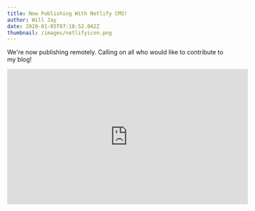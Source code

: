 ```yaml
---
title: Now Publishing With Netlify CMS!
author: Will Jay
date: 2020-01-05T07:18:52.042Z
thumbnail: /images/netlifyicon.png
---
```

We're now publishing remotely. Calling on all who would like to contribute to my blog!

<iframe width="560" height="315" src="https://www.youtube.com/embed/jsLUidiYm0w" frameborder="0" allow="accelerometer; autoplay; encrypted-media; gyroscope; picture-in-picture" allowfullscreen></iframe>
